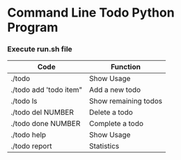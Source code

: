 # Command Line Todo Python Program #


### Execute run.sh file ###

Code                   | Function
-----------------------|-------------
./todo                 | Show Usage
./todo add 'todo item" | Add a new todo
./todo ls              | Show remaining todos
./todo del NUMBER      | Delete a todo
./todo done NUMBER     | Complete a todo
./todo help            | Show Usage
./todo report          | Statistics
